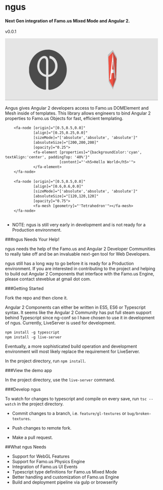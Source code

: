 # ngus

#### Next Gen integration of Famo.us Mixed Mode and Angular 2.

v0.0.1

![alt text](screenshots/ngus.gif "Famo.us DOMElement and Mesh in a Mixed Mode Scene")

Angus gives Angular 2 developers access to Famo.us DOMElement and Mesh inside of templates. This library allows engineers to bind Angular 2 properties to Famo.us Objects for fast, efficient templating.


```
    <fa-node [origin]="[0.5,0.5,0.0]"
             [align]="[0.25,0.25,0.0]"
             [sizeMode]="['absolute','absolute', 'absolute']"
             [absoluteSize]="[200,200,200]"
             [opacity]="0.25">
             <fa-element [properties]="{backgroundColor:'cyan', textAlign:'center', paddingTop: '40%'}"
                         [content]="'<h5>Hello World</h5>'">
             </fa-element>
    </fa-node>

    <fa-node [origin]="[0.5,0.5,0.0]"
             [align]="[0.6,0.6,0.0]"
             [sizeMode]="['absolute','absolute', 'absolute']"
             [absoluteSize]="[120,120,120]"
             [opacity]="0.75">
             <fa-mesh [geometry]="'Tetrahedron'"></fa-mesh>
    </fa-node>


```

* NOTE: ngus is still very early in development and is not ready for a Production environment.


###ngus Needs Your Help!

ngus needs the help of the Famo.us and Angular 2 Developer Communities to really take off and be an invaluable next-gen tool for Web Developers.

ngus still has a long way to go before it is ready for a Production environment. If you are interested in contributing to the project and helping to build out Angular 2 Components that interface with the Famo.us Engine, please contact steveblue at gmail dot com.


###Getting Started

Fork the repo and then clone it.

Angular 2 Components can either be written in ES5, ES6 or Typescript syntax. It seems like the Angular 2 Community has put full steam support behind Typescript since ng-conf so I have chosen to use it in development of ngus. Currently, LiveServer is used for development.

```
npm install -g typescript
npm install -g live-server

```

Eventually, a more sophisticated build operation and development environment will most likely replace the requirement for LiveServer.

In the project directory, run `npm install`.

###View the demo app

In the project directory, use the `live-server` command.


###Develop ngus

To watch for changes to typescript and compile on every save, run `tsc --watch` in the project directory.

* Commit changes to a branch, i.e. `feature/gl-textures` or `bug/broken-textures`.

* Push changes to remote fork.

* Make a pull request.


##What ngus Needs

* Support for WebGL Features
* Support for Famo.us Physics Engine
* Integration of Famo.us UI Events
* Typescript type definitions for Famo.us Mixed Mode
* Better handling and customization of Famo.us Engine
* Build and deployment pipeline via gulp or browserify
